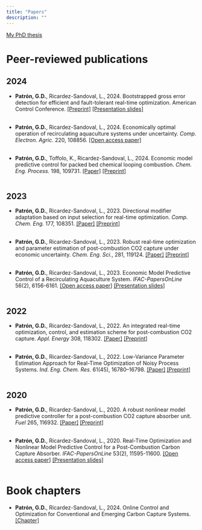 ```yaml
---
title: "Papers"
description: ""
---
```


[My PhD thesis](https://uwspace.uwaterloo.ca/items/0138b51b-8307-4c51-9d8c-9943f1542a8a)

# Peer-reviewed publications

## 2024

* **Patrón, G.D.**, Ricardez-Sandoval, L., 2024. Bootstrapped gross error detection for efficient and fault-tolerant real-time optimization. American Control Conference. [[Preprint]](ACC_preprint.pdf) [[Presentation slides]](ACC_2024_slides.pdf)
<br><br>

* **Patrón, G.D.**, Ricardez-Sandoval, L., 2024. Economically optimal operation of recirculating aquaculture systems under uncertainty. *Comp. Electron. Agric.* 220, 108856. [[Open access paper]](https://doi.org/10.1016/j.compag.2024.108856)
<br><br>

* **Patrón, G.D.**, Toffolo, K., Ricardez-Sandoval, L., 2024. Economic model predictive control for packed bed chemical looping combustion. *Chem. Eng. Process.* 198, 109731. [[Paper]](https://doi.org/10.1016/j.cep.2024.109731) [[Preprint]](CEPPI_preprint.pdf)
<br><br>

## 2023

* **Patrón, G.D.**, Ricardez-Sandoval, L., 2023. Directional modifier adaptation based on input selection for real-time optimization. *Comp. Chem. Eng.* 177, 108351. [[Paper]](https://doi.org/10.1016/j.compchemeng.2023.108351) [[Preprint]](CACE_preprint.pdf)
<br><br>

* **Patrón, G.D.**, Ricardez-Sandoval, L., 2023. Robust real-time optimization and parameter estimation of post-combustion CO2 capture under economic uncertainty. *Chem. Eng. Sci.*, 281, 119124. [[Paper]](https://doi.org/10.1016/j.ces.2023.119124) [[Preprint]](CES_preprint.pdf)
<br><br>

* **Patrón, G.D.**, Ricardez-Sandoval, L., 2023. Economic Model Predictive Control of a Recirculating Aquaculture System. *IFAC-PapersOnLine* 56(2), 6156-6161. [[Open access paper]](https://doi.org/10.1016/j.ifacol.2023.10.723) [[Presentation slides]](IFAC_2023_slides.pdf)
<br><br>

## 2022

* **Patrón, G.D.**, Ricardez-Sandoval, L., 2022. An integrated real-time optimization, control, and estimation scheme for post-combustion CO2 capture. *Appl. Energy* 308, 118302. [[Paper]](https://doi.org/10.1016/j.apenergy.2021.118302) [[Preprint]](preprint_appen.pdf)
<br><br>

* **Patrón, G.D.**, Ricardez-Sandoval, L., 2022. Low-Variance Parameter Estimation Approach for Real-Time Optimization of Noisy Process Systems. *Ind. Eng. Chem. Res.* 61(45), 16780–16798. [[Paper]](https://doi.org/10.1021/acs.iecr.2c02897) [[Preprint]](I&ECR_preprint.pdf)
<br><br>

## 2020

* **Patrón, G.D.**, Ricardez-Sandoval, L., 2020. A robust nonlinear model predictive controller for a post-combustion CO2 capture absorber unit. *Fuel* 265, 116932. [[Paper]](https://doi.org/10.1016/j.fuel.2019.116932) [[Preprint]](preprint_fuel.pdf)
<br><br>

* **Patrón, G.D.**, Ricardez-Sandoval, L., 2020. Real-Time Optimization and Nonlinear Model Predictive Control for a Post-Combustion Carbon Capture Absorber. *IFAC-PapersOnLine* 53(2), 11595-11600. [[Open access paper]](https://doi.org/10.1016/j.ifacol.2020.12.639) [[Presentation slides]](IFAC_2020_slides.pdf)
<br><br>

# Book chapters

* **Patrón, G.D.**, Ricardez-Sandoval, L., 2024. Online Control and Optimization for Conventional and Emerging Carbon Capture Systems. [[Chapter]](https://doi.org/10.1016/B978-0-443-14081-5.00004-0) 
<br><br>


